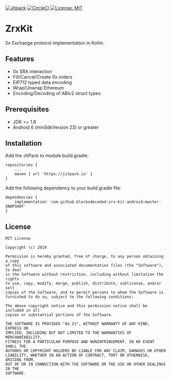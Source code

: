 [![Jitpack](https://jitpack.io/v/blocksdecoded/zrx-kit-android.svg)](https://jitpack.io/#blocksdecoded/zrx-kit-android)
[![CircleCI](https://circleci.com/gh/blocksdecoded/zrx-kit-android/tree/master.svg?style=shield)](https://circleci.com/gh/blocksdecoded/zrx-kit-android/tree/master)
[![License: MIT](https://img.shields.io/badge/License-MIT-brightgreen.svg)](https://opensource.org/licenses/MIT)
# ZrxKit
0x Exchange protocol implementation in Kotlin.

## Features
* 0x SRA interaction
* Fill/Cancel/Create 0x orders
* EIP712 typed data encoding
* Wrap/Unwrap Ethereum
* Encoding/Decoding of ABIv2 struct types

## Prerequisites
* JDK >= 1.8
* Android 6 (minSdkVersion 23) or greater

## Installation
Add the JitPack to module build.gradle:
```
repositories {
    ...
    maven { url 'https://jitpack.io' }
}
```
Add the following dependency to your build.gradle file:
```
dependencies {
    implementation 'com.github.blocksdecoded:zrx-kit-android:master-SNAPSHOT'
}
```

## License
    MIT License

    Copyright (c) 2019
    
    Permission is hereby granted, free of charge, to any person obtaining a copy
    of this software and associated documentation files (the "Software"), to deal
    in the Software without restriction, including without limitation the rights
    to use, copy, modify, merge, publish, distribute, sublicense, and/or sell
    copies of the Software, and to permit persons to whom the Software is
    furnished to do so, subject to the following conditions:
    
    The above copyright notice and this permission notice shall be included in all
    copies or substantial portions of the Software.
    
    THE SOFTWARE IS PROVIDED "AS IS", WITHOUT WARRANTY OF ANY KIND, EXPRESS OR
    IMPLIED, INCLUDING BUT NOT LIMITED TO THE WARRANTIES OF MERCHANTABILITY,
    FITNESS FOR A PARTICULAR PURPOSE AND NONINFRINGEMENT. IN NO EVENT SHALL THE
    AUTHORS OR COPYRIGHT HOLDERS BE LIABLE FOR ANY CLAIM, DAMAGES OR OTHER
    LIABILITY, WHETHER IN AN ACTION OF CONTRACT, TORT OR OTHERWISE, ARISING FROM,
    OUT OF OR IN CONNECTION WITH THE SOFTWARE OR THE USE OR OTHER DEALINGS IN THE
    SOFTWARE.
    